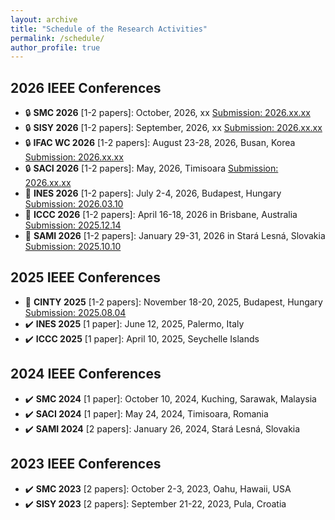 ```yaml
---
layout: archive
title: "Schedule of the Research Activities"
permalink: /schedule/
author_profile: true
---
```


## 2026 IEEE Conferences
  * :lock: **SMC 2026** [1-2 papers]: October, 2026, xx [Submission: 2026.xx.xx](https://www.ieeesmc2026.org/) 
  * :lock: **SISY 2026** [1-2 papers]: September, 2026, xx [Submission: 2026.xx.xx](https://conf.uni-obuda.hu/sisy2026/)
  * :lock: **IFAC WC 2026** [1-2 papers]: August 23-28, 2026, Busan, Korea [Submission: 2026.xx.xx](https://www.ifac-control.org/conferences/ifac-world-congress-23rd-wc-2026tm)
  * :lock: **SACI 2026** [1-2 papers]: May, 2026, Timisoara [Submission: 2026.xx.xx](https://conf.uni-obuda.hu/saci2026)
  * :date: **INES 2026** [1-2 papers]: July 2-4, 2026, Budapest, Hungary [Submission: 2026.03.10](http://www.ines-conf.org/ines-conf/2026index.html) 
  * :date: **ICCC 2026** [1-2 papers]: April 16-18, 2026 in Brisbane, Australia [Submission: 2025.12.14](https://conf.uni-obuda.hu/iccc2026)
  * :date: **SAMI 2026** [1-2 papers]: January 29-31, 2026 in Stará Lesná, Slovakia [Submission: 2025.10.10](https://conf.uni-obuda.hu/sami2026)

## 2025 IEEE Conferences
  * :date: **CINTY 2025** [1-2 papers]: November 18-20, 2025, Budapest, Hungary [Submission: 2025.08.04](https://conf.uni-obuda.hu/cinti2025) 
  * :heavy_check_mark: **INES 2025** [1 paper]: June 12, 2025, Palermo, Italy
  * :heavy_check_mark: **ICCC 2025** [1 paper]: April 10, 2025, Seychelle Islands

## 2024 IEEE Conferences
  * :heavy_check_mark: **SMC 2024** [1 paper]: October 10, 2024, Kuching, Sarawak, Malaysia
  * :heavy_check_mark: **SACI 2024** [1 paper]: May 24, 2024, Timisoara, Romania
  * :heavy_check_mark: **SAMI 2024** [2 papers]: January 26, 2024, Stará Lesná, Slovakia
    
## 2023 IEEE Conferences
  * :heavy_check_mark: **SMC 2023** [2 papers]: October 2-3, 2023, Oahu, Hawaii, USA 
  * :heavy_check_mark: **SISY 2023** [2 papers]: September 21-22, 2023, Pula, Croatia
